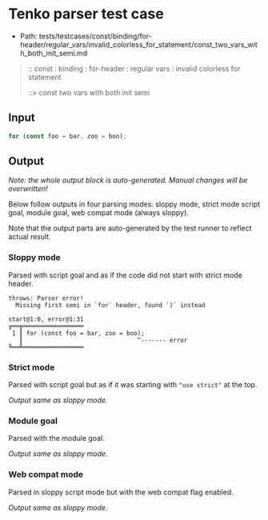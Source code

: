 # Tenko parser test case

- Path: tests/testcases/const/binding/for-header/regular_vars/invalid_colorless_for_statement/const_two_vars_with_both_init_semi.md

> :: const : binding : for-header : regular vars : invalid colorless for statement
>
> ::> const two vars with both init semi

## Input

`````js
for (const foo = bar, zoo = boo);
`````

## Output

_Note: the whole output block is auto-generated. Manual changes will be overwritten!_

Below follow outputs in four parsing modes: sloppy mode, strict mode script goal, module goal, web compat mode (always sloppy).

Note that the output parts are auto-generated by the test runner to reflect actual result.

### Sloppy mode

Parsed with script goal and as if the code did not start with strict mode header.

`````
throws: Parser error!
  Missing first semi in `for` header, found `)` instead

start@1:0, error@1:31
╔══╦═════════════════
 1 ║ for (const foo = bar, zoo = boo);
   ║                                ^------- error
╚══╩═════════════════

`````

### Strict mode

Parsed with script goal but as if it was starting with `"use strict"` at the top.

_Output same as sloppy mode._

### Module goal

Parsed with the module goal.

_Output same as sloppy mode._

### Web compat mode

Parsed in sloppy script mode but with the web compat flag enabled.

_Output same as sloppy mode._
